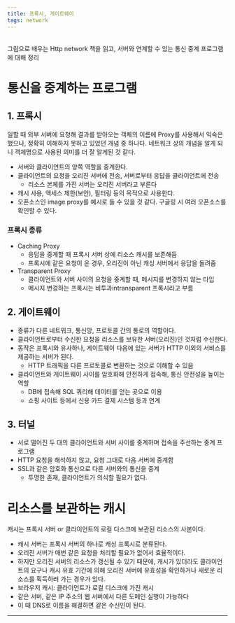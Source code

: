 ```yaml
---
title: 프록시, 게이트웨이
tags: network
---
```


<br/>
그림으로 배우는 Http network 책을 읽고, 서버와 연계할 수 있는 통신 중계 프로그램에 대해 정리<br/>
<!--more-->

# 통신을 중계하는 프로그램

## 1. 프록시
일할 때 외부 서버에 요청해 결과를 받아오는 객체의 이름에 Proxy를 사용해서 익숙은 했으나, 정확히 이해하지 못하고 있었던 개념 중 하나다.
네트워크 상의 개념을 알게 되니 객체명으로 사용된 의미를 더 잘 알게된 것 같다.

- 서버와 클라이언트의 양쪽 역할을 중계한다.
- 클라이언트의 요청을 오리진 서버에 전송, 서버로부터 응답을 클라이언트에 전송
  - 리소스 본체를 가진 서버는 오리진 서버라고 부른다
- 캐시 사용, 액세스 제한(보안), 필터링 등의 목적으로 사용한다.
- 오픈소스인 image proxy를 예시로 들 수 있을 것 같다. 구글링 시 여러 오픈소스를 확인할 수 있다.

### 프록시 종류
  - Caching Proxy
    - 응답을 중계할 때 프록시 서버 상에 리소스 캐시를 보존해둠
    - 프록시에 같은 요청이 온 경우, 오리진이 아닌 캐싱 서버에서 응답을 돌려줌
  - Transparent Proxy
    - 클라이언트와 서버 사이의 요청을 중계할 때, 메시지를 변경하지 않는 타입
    - 메시지 변경하는 프록시는 비투과intransparent 프록시라고 부름

## 2. 게이트웨이

- 종류가 다른 네트워크, 통신망, 프로토콜 간의 통로의 역할이다.
- 클라이언트로부터 수신한 요청을 리소스를 보유한 서버(오리진)인 것처럼 수신한다.
- 동작은 프록시와 유사하나, 게이트웨이 다음에 있는 서버가 HTTP 이외의 서비스를 제공하는 서버가 된다.
  - HTTP 트래픽을 다른 프로토콜로 변환하는 것으로 이해할 수 있음
- 클라이언트와 게이트웨이 사이를 암호화해 안전하게 접속해, 통신 안전성을 높이는 역할
  - DB에 접속해 SQL 쿼리해 데이터를 얻는 곳으로 이용
  - 쇼핑 사이트 등에서 신용 카드 결제 시스템 등과 연계

## 3. 터널

- 서로 떨어진 두 대의 클라이언트와 서버 사이를 중계하며 접속을 주선하는 중계 프로그램
- HTTP 요청을 해석하지 않고, 요청 그대로 다음 서버에 중계함
- SSL과 같은 암호화 통신으로 다른 서버와의 통신을 중계
  - 투명한 존재, 클라이언트가 의식할 필요가 없다.

# 리소스를 보관하는 캐시
캐시는 프록시 서버 or 클라이언트의 로컬 디스크에 보관된 리소스의 사본이다.

- 캐시 서버는 프록시 서버의 하나로 캐싱 프록시로 분류된다.
- 오리진 서버가 매번 같은 요청을 처리할 필요가 없어서 효율적이다.
- 하지만 오리진 서버의 리소스가 갱신될 수 있기 때문에, 캐시가 있더라도 클라이언트의 요구나 캐시 유효 기간에 의해 오리진 서버에 유효성을 확인하거나 새로운 리소스를 획득하러 가는 경우가 있다.
- 브라우저 캐시: 클라이언트가 로컬 디스크에 가진 캐시
- 같은 서버, 같은 IP 주소의 웹 서버에서 다른 도메인 실행이 가능하다
- 이 때 DNS로 이름을 해결하면 같은 수신인이 된다.

---
